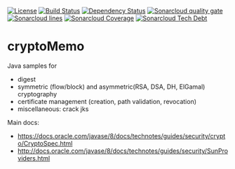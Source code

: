 [![License](https://img.shields.io/badge/License-Apache%202.0-blue.svg)](https://opensource.org/licenses/Apache-2.0)
[![Build Status](https://travis-ci.org/adioss/cryptoMemo.svg?branch=master)](https://travis-ci.org/adioss/cryptoMemo)
[![Dependency Status](https://www.versioneye.com/user/projects/596c88c2368b080047e350a3/badge.svg?style=flat-square)](https://www.versioneye.com/user/projects/596c88c2368b080047e350a3)
[![Sonarcloud quality gate](https://sonarcloud.io/api/badges/gate?key=com.adioss.security:cryptography)](https://sonarcloud.io/dashboard?id=com.adioss.security:cryptography)
[![Sonarcloud lines](https://sonarcloud.io/api/badges/measure?key=com.adioss.security:cryptography&metric=lines)](https://sonarcloud.io/dashboard?id=com.adioss.security:cryptography)
[![Sonarcloud Coverage](https://sonarcloud.io/api/badges/measure?key=com.adioss.security:cryptography&metric=coverage)](https://sonarcloud.io/component_measures/metric/coverage/list?id=com.adioss.security%3Acryptography)
[![Sonarcloud Tech Debt](https://sonarcloud.io/api/badges/measure?key=com.adioss.security:cryptography&metric=sqale_debt_ratio)](https://sonarcloud.io/project/issues?facetMode=effort&id=com.adioss.security%3Acryptography&resolved=false&types=CODE_SMELL)

# cryptoMemo
Java samples for 
* digest
* symmetric (flow/block) and asymmetric(RSA, DSA, DH, ElGamal) cryptography
* certificate management (creation, path validation, revocation)
* miscellaneous: crack jks

Main docs:
* https://docs.oracle.com/javase/8/docs/technotes/guides/security/crypto/CryptoSpec.html
* http://docs.oracle.com/javase/8/docs/technotes/guides/security/SunProviders.html

